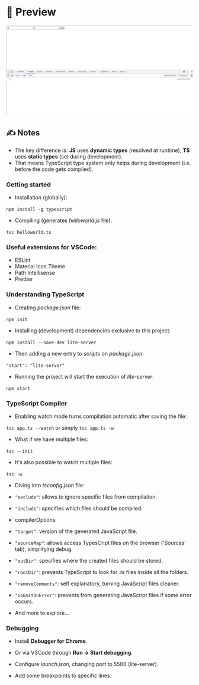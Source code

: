 # :eyes: Preview

![Preview](preview.png)

## :writing_hand: Notes

- The key difference is: **JS** uses **dynamic types** (resolved at runtime), **TS** uses **static types** (set during development).
- That means TypeScript type system only helps during development (i.e. before the code gets compiled).

### Getting started

- Installation (globally):

`npm install -g typescript`

- Compiling (generates _helloworld.js_ file):

`tsc helloworld.ts`

### Useful extensions for VSCode:

- ESLint
- Material Icon Theme
- Path Intellisense
- Prettier

### Understanding TypeScript

- Creating _package.json_ file:

`npm init`

- Installing (development) dependencies exclusive to this project:

`npm install --save-dev lite-server`

- Then adding a new entry to _scripts_ on _package.json_:

`"start": "lite-server"`

- Running the project will start the execution of _lite-server_:

`npm start`

### TypeScript Compiler

- Enabling watch mode turns compilation automatic after saving the file:

`tsc app.ts --watch` or simply `tsc app.ts -w`

- What if we have multiple files:

`tsc --init`

- It's also possible to watch multiple files:

`tsc -w`

- Diving into _tsconfig.json_ file:

- `"exclude"`: allows to ignore specific files from compilation.
- `"include"`: specifies which files should be compiled.

- compilerOptions:

- `"target"`: version of the generated JavaScript file.
- `"sourceMap"`: allows access TypesCript files on the browser ('Sources' tab), simplifying debug.
- `"outDir"`: specifies where the created files should be stored.
- `"rootDir"`: prevents TypeScript to look for _.ts_ files inside all the folders.
- `"removeComments"`: self explanatory, turning JavaScript files cleaner.
- `"noEmitOnError"`: prevents from generating JavaScript files if some error occurs.
- And more to explore...

### Debugging

- Install **Debugger for Chrome**.

- Or via VSCode through **Run -> Start debugging**.

- Configure _launch.json_, changing port to 5500 (lite-server).

- Add some breakpoints to specific lines.
